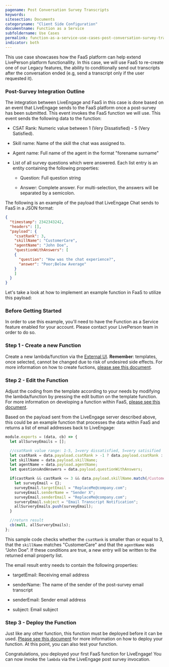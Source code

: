 ```yaml
---
pagename: Post Conversation Survey Transcripts
keywords:
sitesection: Documents
categoryname: "Client Side Configuration"
documentname: Function as a Service
subfoldername: Use Cases
permalink: function-as-a-service-use-cases-post-conversation-survey-transcripts.html
indicator: both
---
```


This use case showcases how the FaaS platform can help extend LivePerson platform functionallity. In this case, we will use FaaS to re-create one of our Legacy features, the ability to conditionally send out transcripts after the conversation ended (e.g, send a transcript only if the user requested it).

### Post-Survey Integration Outline

The integration between LiveEngage and FaaS in this case is done based on an event that LiveEngage sends to the FaaS platform once a post-survey has been submitted. This event invokes the FaaS function we will use. This event sends the following data to the function:

* CSAT Rank: Numeric value between 1 (Very Dissatisfied) - 5 (Very Satisfied).

* Skill name: Name of the skill the chat was assigned to.

* Agent name: Full name of the agent in the format "forename surname"

* List of all survey questions which were answered. Each list entry is an entity containing the following properties:

    * Question: Full question string

    * Answer: Complete answer. For multi-selection, the answers will be separated by a semicolon.

The following is an example of the payload that LiveEngage Chat sends to FaaS in a JSON format:

```json
{
  "timestamp": 2342343242,
  "headers": [],
  "payload": {
    "csatRank": 3,
    "skillName": "CustomerCare",
    "agentName": "John Doe",
    "questionWithAnswers": [
    {
      "question": "How was the chat experience?",
      "answer": "Poor;Below Average"
    }
    ]
  }
}
```
Let's take a look at how to implement an example function in FaaS to utilize this payload:

### Before Getting Started

In order to use this example, you'll need to have the Function as a Service feature enabled for your account. Please contact your LivePerson team in order to do so.

### Step 1 - Create a new Function

Create a new lambda/function via the [External UI](function-as-a-service-using-the-external-ui.html). **Remember**: templates, once selected, cannot be changed due to risk of undesired side effects. For more information on how to create fuctions, [please see this document](function-as-a-service-getting-started.html).

### Step 2 - Edit the Function

Adjust the coding from the template according to your needs by modifying the lambda/function by pressing the edit button on the template function. For more information on developing a function within FaaS, [please see this document](function-as-a-service-developing-with-faas.html).

Based on the payload sent from the LiveEngage server described above, this could be an example function that processes the data within FaaS and returns a list of email addresses back to LiveEngage:

```javascript
module.exports = (data, cb) => {
  let allSurveyEmails = [];

  //csatRank value range: 1-5, 1=very dissatisfied, 5=very satisified
  let csatRank = data.payaload.csatRank > -1 ? data.payload.csatRank : null;
  let skillName = data.payload.skillName;
  let agentName = data.payload.agentName;
  let questionsAndAnswers = data.payload.questionWithAnswers;

  if(castRank && castRank <= 3 && data.payload.skillName.match(/CustomerCare/i) !== null && data.payload.agentName.match(/John Doe/i) !== null){
    let surveyEmail = {};
    surveyEmail.targetEmail = "ReplaceMe@company.com";
    surveyEmail.senderName = "Sender X";
    surveyEmail.senderEmail = "ReplaceMe@company.com";
    surveryEmail.subject = "Email Transcript Notification";
    allSurveryEmails.push(surveyEmail);
  }

  //return result
  cb(null, allSurveryEmails);
};
```

This sample code checks whether the `csatRank` is smaller than or equal to 3, that the `skillName` matches "CustomerCare" and that the `agentName` was “John Doe”. If these conditions are true, a new entry will be written to the returned email property list.

The email result entry needs to contain the following properties:

* targetEmail: Receiving email address

* senderName: The name of the sender of the post-survey email transcript

* senderEmail: Sender email address

* subject: Email subject

### Step 3 - Deploy the Function

Just like any other function, this function must be deployed before it can be used. [Please see this document](function-as-a-service-deploying-functions.html) for more information on how to deploy your function. At this point, you can also test your function.

Congratulations, you deployed your first FaaS function for LiveEngage! You can now invoke the `lambda` via the LiveEngage post survey invocation.
